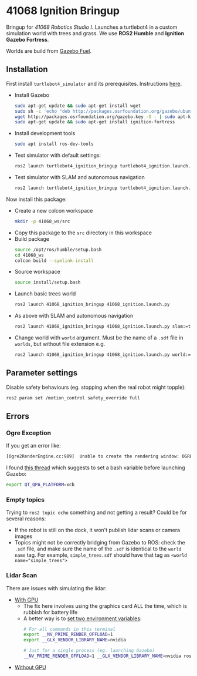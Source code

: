 # 41068 Ignition Bringup

Bringup for *41068 Robotics Studio I*. Launches a turtlebot4 in a custom simulation world with trees and grass. We use **ROS2 Humble** and **Ignition Gazebo Fortress**.

Worlds are build from [Gazebo Fuel](https://app.gazebosim.org/fuel/models).

## Installation

First install `turtlebot4_simulator` and its prerequisites. Instructions [here](https://turtlebot.github.io/turtlebot4-user-manual/software/turtlebot4_simulator.html). 

* Install Gazebo
  ```bash
  sudo apt-get update && sudo apt-get install wget
  sudo sh -c 'echo "deb http://packages.osrfoundation.org/gazebo/ubuntu-stable `lsb_release -cs` main" > /etc/apt/sources.list.d/gazebo-stable.list'
  wget http://packages.osrfoundation.org/gazebo.key -O - | sudo apt-key add -
  sudo apt-get update && sudo apt-get install ignition-fortress
  ```
* Install development tools
  ```bash
  sudo apt install ros-dev-tools
  ```
* Test simulator with default settings:
  ```bash
  ros2 launch turtlebot4_ignition_bringup turtlebot4_ignition.launch.py
  ```
* Test simulator with SLAM and autonomous navigation
  ```bash
  ros2 launch turtlebot4_ignition_bringup turtlebot4_ignition.launch.py slam:=true nav2:=true rviz:=true
  ```

Now install this package:
* Create a new colcon workspace
  ```bash
  mkdir -p 41068_ws/src
  ```
* Copy this package to the `src` directory in this workspace
* Build package
  ```bash
  source /opt/ros/humble/setup.bash
  cd 41068_ws
  colcon build --symlink-install
  ```
* Source workspace
  ```bash
  source install/setup.bash
  ```
* Launch basic trees world
  ```bash
  ros2 launch 41068_ignition_bringup 41068_ignition.launch.py
  ```
* As above with SLAM and autonomous navigation
  ```bash
  ros2 launch 41068_ignition_bringup 41068_ignition.launch.py slam:=true nav2:=true rviz:=true
  ```
* Change world with `world` argument. Must be the name of a `.sdf` file in `worlds`, but without file extension e.g.
  ```bash
  ros2 launch 41068_ignition_bringup 41068_ignition.launch.py world:=large_demo
  ```
  

## Parameter settings

Disable safety behaviours (eg. stopping when the real robot might topple):
```bash
ros2 param set /motion_control safety_override full
```

## Errors

### Ogre Exception

If you get an error like:

```bash
[Ogre2RenderEngine.cc:989]  Unable to create the rendering window: OGRE EXCEPTION(3:RenderingAPIException): currentGLContext was specified with no current GL context in GLXWindow::create at /build/ogre-next-UFfg83/ogre-next-2.2.5+dfsg3/RenderSystems/GL3Plus/src/windowing/GLX/OgreGLXWindow.cpp (line 163)
```

I found [this thread](https://robotics.stackexchange.com/questions/111547/gazebo-crashes-immediately-segmentation-fault-address-not-mapped-to-object-0) which suggests to set a bash variable before launching Gazebo:

```bash
export QT_QPA_PLATFORM=xcb
```

### Empty topics

Trying to `ros2 topic echo` something and not getting a result? Could be for several reasons:

* If the robot is still on the dock, it won't publish lidar scans or camera images
* Topics might not be correctly bridging from Gazebo to ROS: check the `.sdf` file, and make sure the name of the `.sdf` is identical to the `world name` tag. For example, `simple_trees.sdf` should have that tag as `<world name="simple_trees">`

### Lidar Scan

There are issues with simulating the lidar:
* [With GPU](https://github.com/turtlebot/turtlebot4_simulator/issues/85)
  * The fix here involves using the graphics card ALL the time, which is rubbish for battery life
  * A better way is to [set two environment variables](https://wiki.debian.org/NVIDIA%20Optimus#Using_NVIDIA_PRIME_Render_Offload):
    ```bash
    # For all commands in this terminal
    export __NV_PRIME_RENDER_OFFLOAD=1
    export __GLX_VENDOR_LIBRARY_NAME=nvidia
    
    # Just for a single process (eg. launching Gazebo)
    __NV_PRIME_RENDER_OFFLOAD=1 __GLX_VENDOR_LIBRARY_NAME=nvidia ros2 launch 41068_ignition_bringup 41068_ignition.launch.py
    ```
* [Without GPU](https://github.com/iRobotEducation/create3_sim/issues/240)